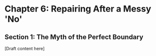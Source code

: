 # Chapter 6: Repairing After a Messy 'No'

## Section 1: The Myth of the Perfect Boundary

[Draft content here]